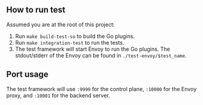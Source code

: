 ## How to run test

Assumed you are at the root of this project:

1. Run `make build-test-so` to build the Go plugins.
2. Run `make integration-test` to run the tests.
3. The test framework will start Envoy to run the Go plugins. The stdout/stderr of the Envoy can be found in `./test-envoy/$test_name`.

## Port usage

The test framework will use `:9999` for the control plane, `:10000` for the Envoy proxy, and `:10001` for the backend server.
